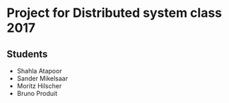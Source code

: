 # Project for Distributed system class 2017

## Students
- Shahla Atapoor
- Sander Mikelsaar
- Moritz Hilscher
- Bruno Produit
